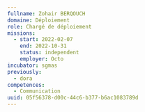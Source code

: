 ```yaml
---
fullname: Zohair BERQOUCH
domaine: Déploiement
role: Chargé de déploiement
missions:
  - start: 2022-02-07
    end: 2022-10-31
    status: independent
    employer: Octo
incubator: sgmas
previously:
  - dora
competences:
  - Communication
uuid: 05f56378-d00c-44c6-b377-b6ac1083789d
---
```

